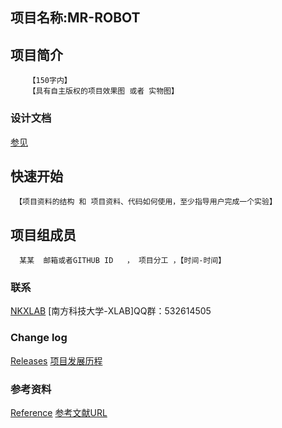 ## 项目名称:MR-ROBOT
## 项目简介
        【150字内】
        【具有自主版权的项目效果图 或者 实物图】

### 设计文档 ###
[参见](https://github.com/SUSTC-XLAB/MR-ROBOT/wiki)

## 快速开始
     【项目资料的结构 和 项目资料、代码如何使用，至少指导用户完成一个实验】

## 项目组成员
      某某  邮箱或者GITHUB ID   ， 项目分工 ，【时间-时间】
### 联系 ###
[NKXLAB](https://github.com/NKXLAB)
    [南方科技大学-XLAB]QQ群：532614505
    
### Change log ###

[Releases](https://github.com/SUSTC-XLAB/MR-ROBOT/releases)
[项目发展历程](https://github.com/SUSTC-XLAB/MR-ROBOT/wiki/History) 
    
### 参考资料 ###
[Reference](https://github.com/SUSTC-XLAB/MR-ROBOT/wiki/Reference)
[参考文献URL](https://github.com/SUSTC-XLAB/MR-ROBOT/wiki/参考文献URL)
